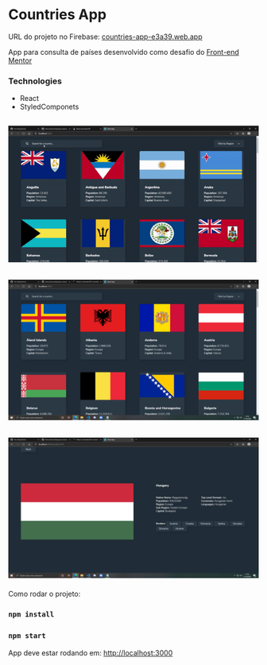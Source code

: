 # Countries App

URL do projeto no Firebase: [countries-app-e3a39.web.app](https://countries-app-e3a39.web.app/)

App para consulta de países desenvolvido como desafio do [Front-end Mentor](https://www.frontendmentor.io/) <br />

### Technologies

- React
- StyledComponets

![gif](https://github.com/franconienow/countries-app/blob/main/screenshots/gif-demo.gif)
---
![screenshot](https://github.com/franconienow/countries-app/blob/main/screenshots/screenshot1.png)
---
![screenshot](https://github.com/franconienow/countries-app/blob/main/screenshots/screenshot2.png)
---

Como rodar o projeto:

### `npm install`

### `npm start`

App deve estar rodando em: [http://localhost:3000](http://localhost:3000)
